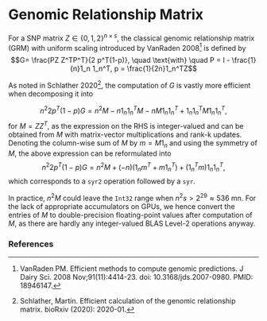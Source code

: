 # Genomic Relationship Matrix
For a SNP matrix $Z\in \{0,1,2\}^{n \times s}$, the classical genomic relationship matrix (GRM) with uniform scaling introduced by VanRaden 2008[^1] is defined by
$$G= \frac{PZ Z^TP^T}{2 p^T(1-p)}, \quad \text{with} \quad P = I - \frac{1}{n}1_n 1_n^T, p = \frac{1}{2n}1_n^TZ$$

As noted in Schlather 2020[^2], the computation of $G$ is vastly more efficient when decomposing it into

$$n^2 2 p^T(1-p) G =n^2 M - n 1_n1_n^TM - nM 1_n 1_n^T + 1_n1_n^TM 1_n 1_n^T,$$
for $M= ZZ^T$, as the expression on the RHS is integer-valued and can be obtained from $M$ with matrix-vector multiplications and rank-k updates. Denoting the column-wise sum of $M$ by $m = M1_n$ and using the symmetry of $M$, the above expression can be reformulated into  
$$n^2 2 p^T(1-p) G = n^2 M + (-n) ( 1_n m^T + m1_n^T) + (1_n^Tm) 1_n 1_n^T,$$
which corresponds to a `syr2` operation followed by a `syr`.

In practice, $n^2M$ could leave the `Int32` range when $n^2 s > 2^{29}\approx 536$ mn. For the lack of appropriate accumulators on GPUs, we hence convert the entries of $M$ to double-precision floating-point values after computation of $M$, as there are hardly any integer-valued BLAS Level-2 operations anyway. 


### References
[^1]: VanRaden PM. Efficient methods to compute genomic predictions. J Dairy Sci. 2008 Nov;91(11):4414-23. doi: 10.3168/jds.2007-0980. PMID: 18946147.

[^2]: Schlather, Martin. Efficient calculation of the genomic relationship matrix. bioRxiv (2020): 2020-01.
